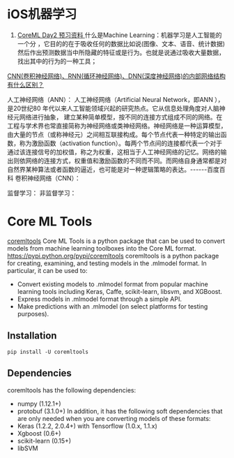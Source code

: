 # iOS机器学习
1. [CoreML Day2 预习资料 ](./coreML.pdf)
什么是Machine Learning：机器学习是人工智能的一个分 ，它目的的在于吸收任何的数据比如说(图像、文本、语音、统计数据) 然后作出预测数据当中所隐藏的特征或是行为。也就是说通过吸收大量数据，找出其中的行为的一种工具；

[CNN(卷积神经网络)、RNN(循环神经网络)、DNN(深度神经网络)的内部网络结构有什么区别？](https://www.zhihu.com/question/34681168)

人工神经网络（ANN）：
人工神经网络（Artificial Neural Network，即ANN ），是20世纪80 年代以来人工智能领域兴起的研究热点。它从信息处理角度对人脑神经元网络进行抽象， 建立某种简单模型，按不同的连接方式组成不同的网络。在工程与学术界也常直接简称为神经网络或类神经网络。神经网络是一种运算模型，由大量的节点（或称神经元）之间相互联接构成。每个节点代表一种特定的输出函数，称为激励函数（activation function）。每两个节点间的连接都代表一个对于通过该连接信号的加权值，称之为权重，这相当于人工神经网络的记忆。网络的输出则依网络的连接方式，权重值和激励函数的不同而不同。而网络自身通常都是对自然界某种算法或者函数的逼近，也可能是对一种逻辑策略的表达。------百度百科
卷积神经网络（CNN）：


监督学习：
非监督学习：

# Core ML Tools
[coremltools](https://apple.github.io/coremltools/)
Core ML Tools is a python package that can be used to convert models from machine learning toolboxes into the Core ML format.
https://pypi.python.org/pypi/coremltools
coremltools is a python package for creating, examining, and testing models in the .mlmodel format. In particular, it can be used to:

* Convert existing models to .mlmodel format from popular machine learning tools including Keras, Caffe, scikit-learn, libsvm, and XGBoost.
* Express models in .mlmodel format through a simple API.
* Make predictions with an .mlmodel (on select platforms for testing purposes).
## Installation
```
pip install -U coremltools
```
## Dependencies

coremltools has the following dependencies:
* numpy (1.12.1+)
* protobuf (3.1.0+)
In addition, it has the following soft dependencies that are only needed when you are converting models of these formats:
* Keras (1.2.2, 2.0.4+) with Tensorflow (1.0.x, 1.1.x)
* Xgboost (0.6+)
* scikit-learn (0.15+)
* libSVM

